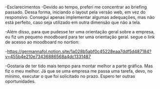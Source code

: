 -Esclarecimentos
-Devido ao tempo, preferi me concentrar ao briefing passado. Dessa forma, iniciando o layout pela versão web, em vez do responsivo. Consegui apenas implementar algumas adequações, mas não está perfeito, caso seja utilizado em outra dimensão que não a tela.

-Além disso, para que pudesse ter uma orientação geral sobre a empresa, eu fiz um pequeno moodboard para ter uma orientação geral. segue o link de acesso ao moodboard no nortion:

-https://germannafol.notion.site/1a028b5abf0c45228eaa7ddf5d487184?v=455b4e210e73436886568a4dc1331487

-Gostaria de ter tido mais tempo para montar melhor a parte gráfica. Mas fiz o meu melhor. Já que se uma empresa me passa uma tarefa, devo, no mínimo, executar o que foi solicitado no prazo. Espero ter outras oportunidades.




